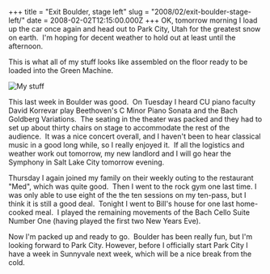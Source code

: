 +++
title = "Exit Boulder, stage left"
slug = "2008/02/exit-boulder-stage-left/"
date = 2008-02-02T12:15:00.000Z
+++
OK, tomorrow morning I load up the car once again and head out to Park City, Utah for the greatest snow on earth.  I'm hoping for decent weather to hold out at least until the afternoon.

This is what all of my stuff looks like assembled on the floor ready to be loaded into the Green Machine.

![My stuff](https://peterlyons-org.s3.amazonaws.com/photos/boulder_2007/80_stuff.jpg)

This last week in Boulder was good.  On Tuesday I heard CU piano faculty David Korrevar play Beethoven's C Minor Piano Sonata and the Bach Goldberg Variations.  The seating in the theater was packed and they had to set up about thirty chairs on stage to accommodate the rest of the audience.  It was a nice concert overall, and I haven't been to hear classical music in a good long while, so I really enjoyed it.  If all the logistics and weather work out tomorrow, my new landlord and I will go hear the Symphony in Salt Lake City tomorrow evening.

Thursday I again joined my family on their weekly outing to the restaurant "Med", which was quite good.  Then I went to the rock gym one last time. I was only able to use eight of the the ten sessions on my ten-pass, but I think it is still a good deal.  Tonight I went to Bill's house for one last home-cooked meal.  I played the remaining movements of the Bach Cello Suite Number One (having played the first two New Years Eve).

Now I'm packed up and ready to go.  Boulder has been really fun, but I'm looking forward to Park City. However, before I officially start Park City I have a week in Sunnyvale next week, which will be a nice break from the cold.